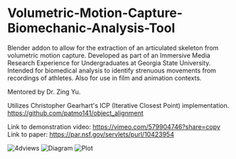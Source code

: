 # Volumetric-Motion-Capture-Biomechanic-Analysis-Tool
Blender addon to allow for the extraction of an articulated skeleton from volumetric motion capture. Developed as part of an Immersive Media Research Experience for Undergraduates at Georgia State University. Intended for biomedical analysis to identify strenuous movements from recordings of athletes. Also for use in film and animation contexts.

Mentored by Dr. Zing Yu.

Utilizes Christopher Gearhart's ICP (Iterative Closest Point) implementation. https://github.com/patmo141/object_alignment

Link to demonstration video: https://vimeo.com/579904746?share=copy
Link to paper: https://par.nsf.gov/servlets/purl/10423954

![4dviews](https://github.com/user-attachments/assets/4f3906ae-fd87-4329-89d0-6a57a761a1e7)
![Diagram](https://github.com/user-attachments/assets/ec121938-9bc7-416d-9144-9248338274be)
![Plot](https://github.com/user-attachments/assets/b206df30-e050-4a2c-a62c-9d9d03ba0e8b)
